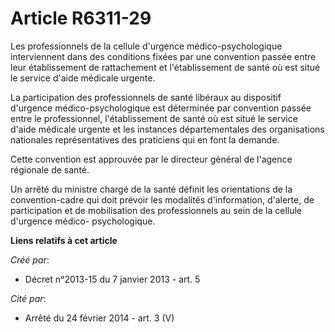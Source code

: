 # Article R6311-29

Les professionnels de la cellule d'urgence médico-psychologique interviennent dans des conditions fixées par une convention
passée entre leur établissement de rattachement et l'établissement de santé où est situé le service d'aide médicale urgente.

La participation des professionnels de santé libéraux au dispositif d'urgence médico-psychologique est déterminée par
convention passée entre le professionnel, l'établissement de santé où est situé le service d'aide médicale urgente et les
instances départementales des organisations nationales représentatives des praticiens qui en font la demande.

Cette convention est approuvée par le directeur général de l'agence régionale de santé.

Un arrêté du ministre chargé de la santé définit les orientations de la convention-cadre qui doit prévoir les modalités
d'information, d'alerte, de participation et de mobilisation des professionnels au sein de la cellule d'urgence médico-
psychologique.

**Liens relatifs à cet article**

_Créé par_:

  - Décret n°2013-15 du 7 janvier 2013 - art. 5

_Cité par_:

  - Arrêté du 24 février 2014 - art. 3 (V)

